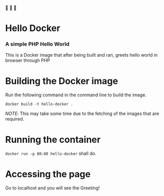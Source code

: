 :whale: :whale2: :whale:

# Hello Docker
### A simple PHP Hello World

This is a Docker image that after being built and ran, greets hello world in browser through PHP

# Building the Docker image

Run the following command in the command line to build the image.

```docker build -t hello-docker .```

*NOTE*: This may take some time due to the fetching of the images that are required.

# Running the container

```docker run -p 80:80 hello-docker``` shall do.

# Accessing the page

Go to localhost and you will see the Greeting! 


